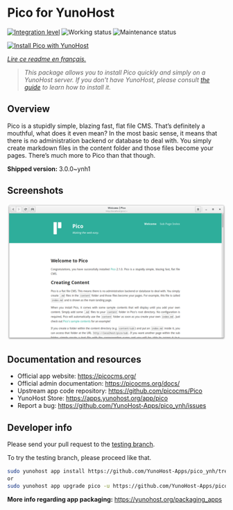 <!--
N.B.: This README was automatically generated by https://github.com/YunoHost/apps/tree/master/tools/README-generator
It shall NOT be edited by hand.
-->

# Pico for YunoHost

[![Integration level](https://dash.yunohost.org/integration/pico.svg)](https://dash.yunohost.org/appci/app/pico) ![Working status](https://ci-apps.yunohost.org/ci/badges/pico.status.svg) ![Maintenance status](https://ci-apps.yunohost.org/ci/badges/pico.maintain.svg)

[![Install Pico with YunoHost](https://install-app.yunohost.org/install-with-yunohost.svg)](https://install-app.yunohost.org/?app=pico)

*[Lire ce readme en français.](./README_fr.md)*

> *This package allows you to install Pico quickly and simply on a YunoHost server.
If you don't have YunoHost, please consult [the guide](https://yunohost.org/#/install) to learn how to install it.*

## Overview

Pico is a stupidly simple, blazing fast, flat file CMS. That’s definitely a mouthful, what does it even mean? In the most basic sense, it means that there is no administration backend or database to deal with. You simply create markdown files in the content folder and those files become your pages. There’s much more to Pico than that though.

**Shipped version:** 3.0.0~ynh1

## Screenshots

![Screenshot of Pico](./doc/screenshots/screenshot.png)

## Documentation and resources

* Official app website: <https://picocms.org/>
* Official admin documentation: <https://picocms.org/docs/>
* Upstream app code repository: <https://github.com/picocms/Pico>
* YunoHost Store: <https://apps.yunohost.org/app/pico>
* Report a bug: <https://github.com/YunoHost-Apps/pico_ynh/issues>

## Developer info

Please send your pull request to the [testing branch](https://github.com/YunoHost-Apps/pico_ynh/tree/testing).

To try the testing branch, please proceed like that.

``` bash
sudo yunohost app install https://github.com/YunoHost-Apps/pico_ynh/tree/testing --debug
or
sudo yunohost app upgrade pico -u https://github.com/YunoHost-Apps/pico_ynh/tree/testing --debug
```

**More info regarding app packaging:** <https://yunohost.org/packaging_apps>
